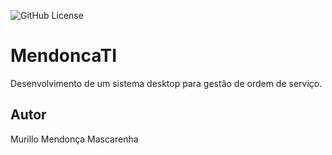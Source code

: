 ![GitHub License](https://img.shields.io/github/license/mmendoncamascarenha/mendoncati)

# MendoncaTI
Desenvolvimento de um sistema desktop para gestão de ordem de serviço.
## Autor
Murillo Mendonça Mascarenha 

